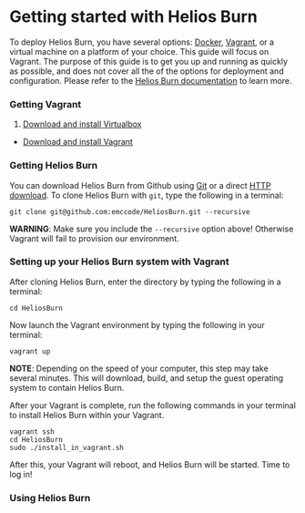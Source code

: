# Getting started with Helios Burn

To deploy Helios Burn, you have several options: [Docker](https://www.docker.com), [Vagrant](https://www.vagrantup.com/), or a virtual machine on a platform of your choice. This guide will focus on Vagrant. The purpose of this guide is to get you up and running as quickly as possible, and does not cover all the of the options for deployment and configuration. Please refer to the [Helios Burn documentation](../) to learn more.

### Getting Vagrant

1. [Download and install Virtualbox](https://www.virtualbox.org/wiki/Downloads)
*  [Download and install Vagrant](http://www.vagrantup.com/downloads.html)

### Getting Helios Burn

You can download Helios Burn from Github using [Git](https://github.com/emccode/HeliosBurn/archive/master.zip) or a direct [HTTP download](https://github.com/emccode/HeliosBurn/archive/master.zip). To clone Helios Burn with `git`, type the following in a terminal:

```
git clone git@github.com:emccode/HeliosBurn.git --recursive
```
__WARNING__: Make sure you include the `--recursive` option above! Otherwise Vagrant will fail to provision our environment.

### Setting up your Helios Burn system with Vagrant

After cloning Helios Burn, enter the directory by typing the following in a terminal:

```
cd HeliosBurn
```

Now launch the Vagrant environment by typing the following in your terminal:

```
vagrant up
```
__NOTE__: Depending on the speed of your computer, this step may take several minutes. This will download, build, and setup the guest operating system to contain Helios Burn.

After your Vagrant is complete, run the following commands in your terminal to install Helios Burn within your Vagrant.

```
vagrant ssh
cd HeliosBurn
sudo ./install_in_vagrant.sh
```

After this, your Vagrant will reboot, and Helios Burn will be started. Time to log in!

### Using Helios Burn

